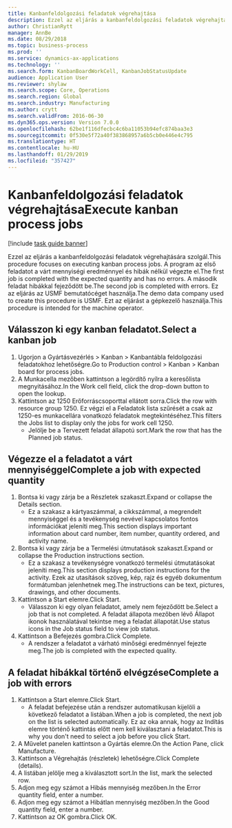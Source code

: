 ```yaml
---
title: Kanbanfeldolgozási feladatok végrehajtása
description: Ezzel az eljárás a kanbanfeldolgozási feladatok végrehajtására szolgál.
author: ChristianRytt
manager: AnnBe
ms.date: 08/29/2018
ms.topic: business-process
ms.prod: ''
ms.service: dynamics-ax-applications
ms.technology: ''
ms.search.form: KanbanBoardWorkCell, KanbanJobStatusUpdate
audience: Application User
ms.reviewer: shylaw
ms.search.scope: Core, Operations
ms.search.region: Global
ms.search.industry: Manufacturing
ms.author: crytt
ms.search.validFrom: 2016-06-30
ms.dyn365.ops.version: Version 7.0.0
ms.openlocfilehash: 62be1f116dfecbc4c6ba11053b94efc874baa3e3
ms.sourcegitcommit: 0f530e5f72a40f383868957a6b5cb0e446e4c795
ms.translationtype: HT
ms.contentlocale: hu-HU
ms.lasthandoff: 01/29/2019
ms.locfileid: "357427"
---
```

# <a name="execute-kanban-process-jobs"></a><span data-ttu-id="f5ef4-103">Kanbanfeldolgozási feladatok végrehajtása</span><span class="sxs-lookup"><span data-stu-id="f5ef4-103">Execute kanban process jobs</span></span>

[!include [task guide banner](../../includes/task-guide-banner.md)]

<span data-ttu-id="f5ef4-104">Ezzel az eljárás a kanbanfeldolgozási feladatok végrehajtására szolgál.</span><span class="sxs-lookup"><span data-stu-id="f5ef4-104">This procedure focuses on executing kanban process jobs.</span></span> <span data-ttu-id="f5ef4-105">A program az első feladatot a várt mennyiségi eredménnyel és hibák nélkül végezte el.</span><span class="sxs-lookup"><span data-stu-id="f5ef4-105">The first job is completed with the expected quantity and has no errors.</span></span> <span data-ttu-id="f5ef4-106">A második feladat hibákkal fejeződött be.</span><span class="sxs-lookup"><span data-stu-id="f5ef4-106">The second job is completed with errors.</span></span> <span data-ttu-id="f5ef4-107">Ez az eljárás az USMF bemutatócéget használja.</span><span class="sxs-lookup"><span data-stu-id="f5ef4-107">The demo data company used to create this procedure is USMF.</span></span> <span data-ttu-id="f5ef4-108">Ezt az eljárást a gépkezelő használja.</span><span class="sxs-lookup"><span data-stu-id="f5ef4-108">This procedure is intended for the machine operator.</span></span>


## <a name="select-a-kanban-job"></a><span data-ttu-id="f5ef4-109">Válasszon ki egy kanban feladatot.</span><span class="sxs-lookup"><span data-stu-id="f5ef4-109">Select a kanban job</span></span>
1. <span data-ttu-id="f5ef4-110">Ugorjon a Gyártásvezérlés > Kanban > Kanbantábla feldolgozási feladatokhoz lehetőségre.</span><span class="sxs-lookup"><span data-stu-id="f5ef4-110">Go to Production control > Kanban > Kanban board for process jobs.</span></span>
2. <span data-ttu-id="f5ef4-111">A Munkacella mezőben kattintson a legördítő nyílra a keresőlista megnyitásához.</span><span class="sxs-lookup"><span data-stu-id="f5ef4-111">In the Work cell field, click the drop-down button to open the lookup.</span></span>
3. <span data-ttu-id="f5ef4-112">Kattintson az 1250 Erőforráscsoporttal ellátott sorra.</span><span class="sxs-lookup"><span data-stu-id="f5ef4-112">Click the row with resource group 1250.</span></span> <span data-ttu-id="f5ef4-113">Ez végzi el a Feladatok lista szűrését a csak az 1250-es munkacellára vonatkozó feladatok megtekintéséhez.</span><span class="sxs-lookup"><span data-stu-id="f5ef4-113">This filters the Jobs list to display only the jobs for work cell 1250.</span></span>
    * <span data-ttu-id="f5ef4-114">Jelölje be a Tervezett feladat állapotú sort.</span><span class="sxs-lookup"><span data-stu-id="f5ef4-114">Mark the row that has the Planned job status.</span></span>  

## <a name="complete-a-job-with-expected-quantity"></a><span data-ttu-id="f5ef4-115">Végezze el a feladatot a várt mennyiséggel</span><span class="sxs-lookup"><span data-stu-id="f5ef4-115">Complete a job with expected quantity</span></span>
1. <span data-ttu-id="f5ef4-116">Bontsa ki vagy zárja be a Részletek szakaszt.</span><span class="sxs-lookup"><span data-stu-id="f5ef4-116">Expand or collapse the Details section.</span></span>
    * <span data-ttu-id="f5ef4-117">Ez a szakasz a kártyaszámmal, a cikkszámmal, a megrendelt mennyiséggel és a tevékenység nevével kapcsolatos fontos információkat jeleníti meg.</span><span class="sxs-lookup"><span data-stu-id="f5ef4-117">This section displays important information about card number, item number, quantity ordered, and activity name.</span></span>  
2. <span data-ttu-id="f5ef4-118">Bontsa ki vagy zárja be a Termelési útmutatások szakaszt.</span><span class="sxs-lookup"><span data-stu-id="f5ef4-118">Expand or collapse the Production instructions section.</span></span>
    * <span data-ttu-id="f5ef4-119">Ez a szakasz a tevékenységre vonatkozó termelési útmutatásokat jeleníti meg.</span><span class="sxs-lookup"><span data-stu-id="f5ef4-119">This section displays production instructions for the activity.</span></span> <span data-ttu-id="f5ef4-120">Ezek az utasítások szöveg, kép, rajz és egyéb dokumentum formátumban jelenhetnek meg.</span><span class="sxs-lookup"><span data-stu-id="f5ef4-120">The instructions can be text, pictures, drawings, and other documents.</span></span>  
3. <span data-ttu-id="f5ef4-121">Kattintson a Start elemre.</span><span class="sxs-lookup"><span data-stu-id="f5ef4-121">Click Start.</span></span>
    * <span data-ttu-id="f5ef4-122">Válasszon ki egy olyan feladatot, amely nem fejeződött be.</span><span class="sxs-lookup"><span data-stu-id="f5ef4-122">Select a job that is not completed.</span></span> <span data-ttu-id="f5ef4-123">A feladat állapota mezőben lévő Állapot ikonok használatával tekintse meg a feladat állapotát.</span><span class="sxs-lookup"><span data-stu-id="f5ef4-123">Use status icons in the Job status field to view job status.</span></span>      
4. <span data-ttu-id="f5ef4-124">Kattintson a Befejezés gombra.</span><span class="sxs-lookup"><span data-stu-id="f5ef4-124">Click Complete.</span></span>
    * <span data-ttu-id="f5ef4-125">A rendszer a feladatot a várható minőségi eredménnyel fejezte meg.</span><span class="sxs-lookup"><span data-stu-id="f5ef4-125">The job is completed with the expected quality.</span></span>  

## <a name="complete-a-job-with-errors"></a><span data-ttu-id="f5ef4-126">A feladat hibákkal történő elvégzése</span><span class="sxs-lookup"><span data-stu-id="f5ef4-126">Complete a job with errors</span></span>
1. <span data-ttu-id="f5ef4-127">Kattintson a Start elemre.</span><span class="sxs-lookup"><span data-stu-id="f5ef4-127">Click Start.</span></span>
    * <span data-ttu-id="f5ef4-128">A feladat befejezése után a rendszer automatikusan kijelöli a következő feladatot a listában.</span><span class="sxs-lookup"><span data-stu-id="f5ef4-128">When a job is completed, the next job on the list is selected automatically.</span></span> <span data-ttu-id="f5ef4-129">Ez az oka annak, hogy az Indítás elemre történő kattintás előtt nem kell kiválasztani a feladatot.</span><span class="sxs-lookup"><span data-stu-id="f5ef4-129">This is why you don't need to select a job before you click Start.</span></span>  
2. <span data-ttu-id="f5ef4-130">A Művelet panelen kattintson a Gyártás elemre.</span><span class="sxs-lookup"><span data-stu-id="f5ef4-130">On the Action Pane, click Manufacture.</span></span>
3. <span data-ttu-id="f5ef4-131">Kattintson a Végrehajtás (részletek) lehetőségre.</span><span class="sxs-lookup"><span data-stu-id="f5ef4-131">Click Complete (details).</span></span>
4. <span data-ttu-id="f5ef4-132">A listában jelölje meg a kiválasztott sort.</span><span class="sxs-lookup"><span data-stu-id="f5ef4-132">In the list, mark the selected row.</span></span>
5. <span data-ttu-id="f5ef4-133">Adjon meg egy számot a Hibás mennyiség mezőben.</span><span class="sxs-lookup"><span data-stu-id="f5ef4-133">In the Error quantity field, enter a number.</span></span>
6. <span data-ttu-id="f5ef4-134">Adjon meg egy számot a Hibátlan mennyiség mezőben.</span><span class="sxs-lookup"><span data-stu-id="f5ef4-134">In the Good quantity field, enter a number.</span></span>
7. <span data-ttu-id="f5ef4-135">Kattintson az OK gombra.</span><span class="sxs-lookup"><span data-stu-id="f5ef4-135">Click OK.</span></span>

